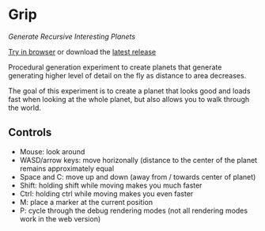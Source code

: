 # Grip
*Generate Recursive Interesting Planets*

[Try in browser](https://troido.nl/grip/) or download the [latest release](https://github.com/jmdejong/grip/releases/latest)

Procedural generation experiment to create planets that generate generating higher level of detail on the fly as distance to area decreases.

The goal of this experiment is to create a planet that looks good and loads fast when looking at the whole planet, but also allows you to walk through the world.

## Controls
- Mouse: look around
- WASD/arrow keys: move horizonally (distance to the center of the planet remains approximately equal
- Space and C: move up and down (away from / towards center of planet)
- Shift: holding shift while moving makes you much faster
- Ctrl: holding ctrl while moving makes you even faster
- M: place a marker at the current position
- P: cycle through the debug rendering modes (not all rendering modes work in the web version)

